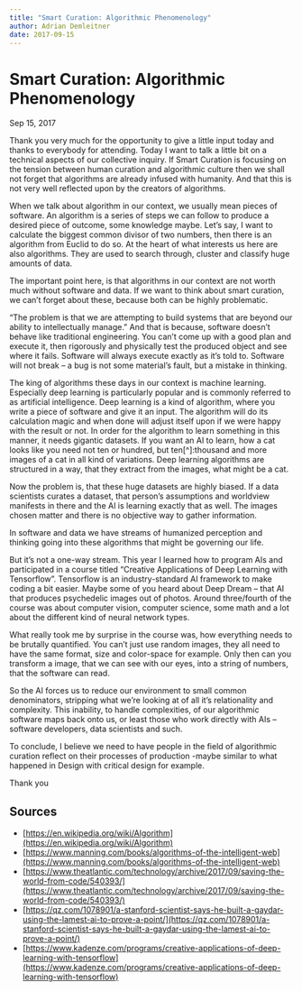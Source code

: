 ```yaml
---
title: "Smart Curation: Algorithmic Phenomenology"
author: Adrian Demleitner
date: 2017-09-15
---
```

# Smart Curation: Algorithmic Phenomenology
Sep 15, 2017

Thank you very much for the opportunity to give a little input today and thanks to everybody for attending. Today I want to talk a little bit on a technical aspects of our collective inquiry. If Smart Curation is focusing on the tension between human curation and algorithmic culture then we shall not forget that algorithms are already infused with humanity. And that this is not very well reflected upon by the creators of algorithms.

When we talk about algorithm in our context, we usually mean pieces of software. An algorithm is a series of steps we can follow to produce a desired piece of outcome, some knowledge maybe. Let’s say, I want to calculate the biggest common divisor of two numbers, then there is an algorithm from Euclid to do so. At the heart of what interests us here are also algorithms. They are used to search through, cluster and classify huge amounts of data.

The important point here, is that algorithms in our context are not worth much without software and data. If we want to think about smart curation, we can’t forget about these, because both can be highly problematic.

“The problem is that we are attempting to build systems that are beyond our ability to intellectually manage.” And that is because, software doesn’t behave like traditional engineering. You can’t come up with a good plan and execute it, then rigorously and physically test the produced object and see where it fails. Software will always execute exactly as it’s told to. Software will not break – a bug is not some material’s fault, but a mistake in thinking.

The king of algorithms these days in our context is machine learning. Especially deep learning is particularly popular and is commonly referred to as artificial intelligence. Deep learning is a kind of algorithm, where you write a piece of software and give it an input. The algorithm will do its calculation magic and when done will adjust itself upon if we were happy with the result or not. In order for the algorithm to learn something in this manner, it needs gigantic datasets. If you want an AI to learn, how a cat looks like you need not ten or hundred, but ten[^]:thousand and more images of a cat in all kind of variations. Deep learning algorithms are structured in a way, that they extract from the images, what might be a cat.

Now the problem is, that these huge datasets are highly biased. If a data scientists curates a dataset, that person’s assumptions and worldview manifests in there and the AI is learning exactly that as well. The images chosen matter and there is no objective way to gather information.

In software and data we have streams of humanized perception and thinking going into these algorithms that might be governing our life.

But it’s not a one-way stream. This year I learned how to program AIs and participated in a course titled “Creative Applications of Deep Learning with Tensorflow”. Tensorflow is an industry-standard AI framework to make coding a bit easier. Maybe some of you heard about Deep Dream – that AI that produces psychedelic images out of photos. Around three/fourth of the course was about computer vision, computer science, some math and a lot about the different kind of neural network types.

What really took me by surprise in the course was, how everything needs to be brutally quantified. You can’t just use random images, they all need to have the same format, size and color-space for example. Only then can you transform a image, that we can see with our eyes, into a string of numbers, that the software can read.

So the AI forces us to reduce our environment to small common denominators, stripping what we’re looking at of all it’s relationality and complexity. This inability, to handle complexities, of our algorithmic software maps back onto us, or least those who work directly with AIs – software developers, data scientists and such.

To conclude, I believe we need to have people in the field of algorithmic curation reflect on their processes of production -maybe similar to what happened in Design with critical design for example.

Thank you

## Sources

- [https://en.wikipedia.org/wiki/Algorithm](https://en.wikipedia.org/wiki/Algorithm)
- [https://www.manning.com/books/algorithms-of-the-intelligent-web](https://www.manning.com/books/algorithms-of-the-intelligent-web)
- [https://www.theatlantic.com/technology/archive/2017/09/saving-the-world-from-code/540393/](https://www.theatlantic.com/technology/archive/2017/09/saving-the-world-from-code/540393/)
- [https://qz.com/1078901/a-stanford-scientist-says-he-built-a-gaydar-using-the-lamest-ai-to-prove-a-point/](https://qz.com/1078901/a-stanford-scientist-says-he-built-a-gaydar-using-the-lamest-ai-to-prove-a-point/)
- [https://www.kadenze.com/programs/creative-applications-of-deep-learning-with-tensorflow](https://www.kadenze.com/programs/creative-applications-of-deep-learning-with-tensorflow)
